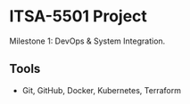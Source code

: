 # ITSA-5501 Project

Milestone 1: DevOps & System Integration.

## Tools
- Git, GitHub, Docker, Kubernetes, Terraform
